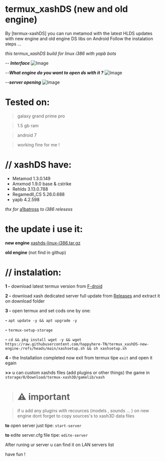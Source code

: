 # termux_xashDS (new and old engine)


By [termux-xashDS] you can run metamod with the latest HLDS updates with new engine and old engine DS libs on Android Follow the instalation steps ...

_this termux_xashDS build for linux i386 with yapb bots_ 

-- **_Interface_**
![Image](https://github.com/user-attachments/assets/4431e5c3-1713-4d6a-93e1-986041694e04)
   
--**_What engine do you want to open ds with it ?_**
![Image](https://github.com/user-attachments/assets/aec8c631-6454-4bb2-9dae-a9779f94775d)

--**_server opening_**
![Image](https://github.com/user-attachments/assets/83c2b0f8-322f-431b-bb7f-54203ca23c9a)

# **Tested on:**

> galaxy grand prime pro

> 1.5 gb ram

> android 7

> working fine for me !

# **// xashDS have:**

- Metamod 1.3.0.149
- Amxmod 1.9.0 base & cstrike
- Rehlds 3.13.0.788
- Regamedll_CS 5.26.0.688
- yapb 4.2.598

_thx for_ [a1batross](https://github.com/a1batross) _to i386 relesess_

# **the update i use it:**

**new engine** [xashds-linux-i386.tar.gz](https://github.com/FWGS/xash3d-fwgs/releases/tag/continuous)

**old engine** (not find in githup)

# **// instalation:**

**1 -** download latest termux version from [F-droid](https://f-droid.org/fr/packages/com.termux/)

**2 -** download  xash dedicated server full update from [Releases](https://github.com/happyhere-TN/termux_xashDS-new-engine-/releases) and extract it on download folder

**3 -** open termux and set cods one by one:
     
**-** `apt update -y && apt upgrade -y`
    
 **-** `termux-setup-storage`
     
**-** `cd && pkg install wget -y && wget https://raw.githubusercontent.com/happyhere-TN/termux_xashDS-new-engine-/refs/heads/main/xashsetup.sh && sh xashsetup.sh`

**4 -** the Installation completed now exit from termux tipe `exit` and open it egain 

**>>** u can custom xashds files (add plugins or other things) the game in `storage/0/Download/termux-xash3D/gamelib/xash` 

># **⚠️ important**

> if u add any plugins with recources (models , sounds ... ) on new engine dont forget to copy sources's to xash3D data files 

**to** open server just tipe: `start-server`

**to** edite server.cfg file tipe: `edite-server`

After runing ur server u can find it on LAN servers list

have fun !
